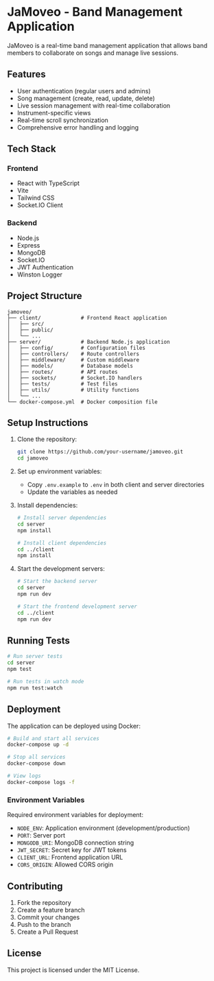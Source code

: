# JaMoveo - Band Management Application

JaMoveo is a real-time band management application that allows band members to collaborate on songs and manage live sessions.

## Features

- User authentication (regular users and admins)
- Song management (create, read, update, delete)
- Live session management with real-time collaboration
- Instrument-specific views
- Real-time scroll synchronization
- Comprehensive error handling and logging

## Tech Stack

### Frontend
- React with TypeScript
- Vite
- Tailwind CSS
- Socket.IO Client

### Backend
- Node.js
- Express
- MongoDB
- Socket.IO
- JWT Authentication
- Winston Logger

## Project Structure

```
jamoveo/
├── client/             # Frontend React application
│   ├── src/
│   ├── public/
│   └── ...
├── server/             # Backend Node.js application
│   ├── config/         # Configuration files
│   ├── controllers/    # Route controllers
│   ├── middleware/     # Custom middleware
│   ├── models/         # Database models
│   ├── routes/         # API routes
│   ├── sockets/        # Socket.IO handlers
│   ├── tests/          # Test files
│   ├── utils/          # Utility functions
│   └── ...
└── docker-compose.yml  # Docker composition file
```

## Setup Instructions

1. Clone the repository:
   ```bash
   git clone https://github.com/your-username/jamoveo.git
   cd jamoveo
   ```

2. Set up environment variables:
   - Copy `.env.example` to `.env` in both client and server directories
   - Update the variables as needed

3. Install dependencies:
   ```bash
   # Install server dependencies
   cd server
   npm install

   # Install client dependencies
   cd ../client
   npm install
   ```

4. Start the development servers:
   ```bash
   # Start the backend server
   cd server
   npm run dev

   # Start the frontend development server
   cd ../client
   npm run dev
   ```

## Running Tests

```bash
# Run server tests
cd server
npm test

# Run tests in watch mode
npm run test:watch
```

## Deployment

The application can be deployed using Docker:

```bash
# Build and start all services
docker-compose up -d

# Stop all services
docker-compose down

# View logs
docker-compose logs -f
```

### Environment Variables

Required environment variables for deployment:

- `NODE_ENV`: Application environment (development/production)
- `PORT`: Server port
- `MONGODB_URI`: MongoDB connection string
- `JWT_SECRET`: Secret key for JWT tokens
- `CLIENT_URL`: Frontend application URL
- `CORS_ORIGIN`: Allowed CORS origin

## Contributing

1. Fork the repository
2. Create a feature branch
3. Commit your changes
4. Push to the branch
5. Create a Pull Request

## License

This project is licensed under the MIT License.